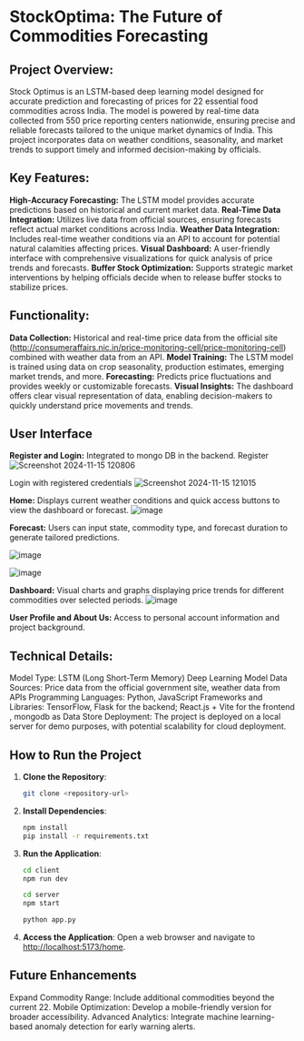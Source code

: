 # StockOptima: The Future of Commodities Forecasting
## Project Overview:
Stock Optimus is an LSTM-based deep learning model designed for accurate prediction and forecasting of prices for 22 essential food commodities across India. The model is powered by real-time data collected from 550 price reporting centers nationwide, ensuring precise and reliable forecasts tailored to the unique market dynamics of India. This project incorporates data on weather conditions, seasonality, and market trends to support timely and informed decision-making by officials.

## Key Features:
**High-Accuracy Forecasting:** The LSTM model provides accurate predictions based on historical and current market data.
**Real-Time Data Integration:** Utilizes live data from official sources, ensuring forecasts reflect actual market conditions across India.
**Weather Data Integration:** Includes real-time weather conditions via an API to account for potential natural calamities affecting prices.
**Visual Dashboard:** A user-friendly interface with comprehensive visualizations for quick analysis of price trends and forecasts.
**Buffer Stock Optimization:** Supports strategic market interventions by helping officials decide when to release buffer stocks to stabilize prices.

## Functionality: 
**Data Collection:** Historical and real-time price data from the official site (http://consumeraffairs.nic.in/price-monitoring-cell/price-monitoring-cell) combined with weather data from an API.
**Model Training:** The LSTM model is trained using data on crop seasonality, production estimates, emerging market trends, and more.
**Forecasting:** Predicts price fluctuations and provides weekly or customizable forecasts.
**Visual Insights:** The dashboard offers clear visual representation of data, enabling decision-makers to quickly understand price movements and trends.

## User Interface
**Register and Login:** Integrated to mongo DB in the backend.
Register
![Screenshot 2024-11-15 120806](https://res.cloudinary.com/drtt3kn2r/image/upload/v1732124948/IMG-20241120-WA0020_wdnukx.jpg)

Login with registered credentials
![Screenshot 2024-11-15 121015](https://res.cloudinary.com/drtt3kn2r/image/upload/v1732124947/IMG-20241120-WA0021_xj73su.jpg)


**Home:** Displays current weather conditions and quick access buttons to view the dashboard or forecast.
![image](https://github.com/user-attachments/assets/7e05599e-3217-406d-b972-5245e2777dd1)


**Forecast:** Users can input state, commodity type, and forecast duration to generate tailored predictions.

![image](https://github.com/user-attachments/assets/2bcc844c-9915-4a0c-bf84-314ae4795ffc)


![image](https://github.com/user-attachments/assets/80dda930-355f-453d-9b7d-f0092ce93339)


**Dashboard:** Visual charts and graphs displaying price trends for different commodities over selected periods.
![image](https://github.com/user-attachments/assets/371bb403-2423-4400-afb7-e0f9db21ec53)

**User Profile and About Us:**  Access to personal account information and project background.

## Technical Details:
Model Type: LSTM (Long Short-Term Memory) Deep Learning Model
Data Sources: Price data from the official government site, weather data from APIs
Programming Languages: Python, JavaScript
Frameworks and Libraries: TensorFlow, Flask for the backend; React.js + Vite for the frontend , mongodb as Data Store
Deployment: The project is deployed on a local server for demo purposes, with potential scalability for cloud deployment.

## How to Run the Project

1. **Clone the Repository**:
   ```bash
   git clone <repository-url>
   ```

2. **Install Dependencies**:
   ```bash
   npm install
   pip install -r requirements.txt
   ```

3. **Run the Application**:
   ```bash
   cd client
   npm run dev

   cd server
   npm start

   python app.py
   ```

4. **Access the Application**:
   Open a web browser and navigate to [http://localhost:5173/home](http://localhost:5173/home).


## Future Enhancements
Expand Commodity Range: Include additional commodities beyond the current 22.
Mobile Optimization: Develop a mobile-friendly version for broader accessibility.
Advanced Analytics: Integrate machine learning-based anomaly detection for early warning alerts.
